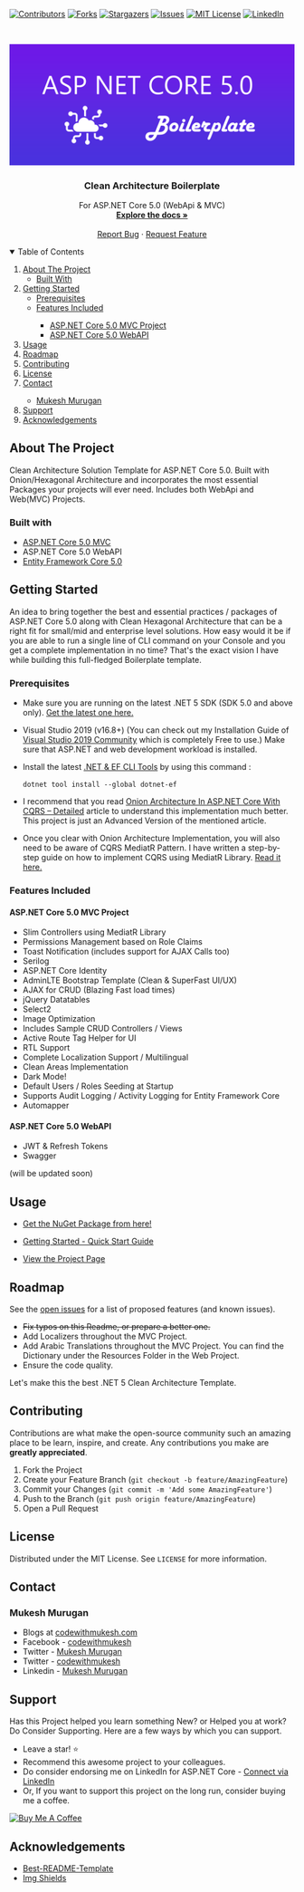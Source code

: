 ﻿<!-- PROJECT SHIELDS -->

[![Contributors][contributors-shield]][contributors-url]
[![Forks][forks-shield]][forks-url]
[![Stargazers][stars-shield]][stars-url]
[![Issues][issues-shield]][issues-url]
[![MIT License][license-shield]][license-url]
[![LinkedIn][linkedin-shield]][linkedin-url]

<!-- PROJECT LOGO -->
<br />
<p align="center">
  <a href="https://github.com/aspnetcorehero/Boilerplate">
    <img src="images/boilerplate-logo.png" alt="Logo">
  </a>

  <h3 align="center">Clean Architecture Boilerplate</h3>

  <p align="center">
    For ASP.NET Core 5.0 (WebApi & MVC)
    <br />
    <a href="https://codewithmukesh.com/blog/aspnet-core-hero-boilerplate-quick-start/"><strong>Explore the docs »</strong></a>
    <br />
    <br />
    <a href="https://github.com/aspnetcorehero/Boilerplate/issues">Report Bug</a>
    ·
    <a href="https://github.com/aspnetcorehero/Boilerplate/issues">Request Feature</a>
  </p>
</p>

<!-- TABLE OF CONTENTS -->
<details open="open">
  <summary>Table of Contents</summary>
  <ol>
    <li>
      <a href="#about-the-project">About The Project</a>
      <ul>
        <li><a href="#built-with">Built With</a></li>
      </ul>
    </li>
    <li>
      <a href="#getting-started">Getting Started</a>
      <ul>
        <li><a href="#prerequisites">Prerequisites</a></li>
        <li><a href="#features-included">Features Included</a></li>
        <ul>
            <li><a href="#aspnet-core-50-mvc-project">ASP.NET Core 5.0 MVC Project</a></li>
            <li><a href="#aspnet-core-50-webapi">ASP.NET Core 5.0 WebAPI</a></li>
        </ul>
      </ul>
    </li>
    <li><a href="#usage">Usage</a></li>
    <li><a href="#roadmap">Roadmap</a></li>
    <li><a href="#contributing">Contributing</a></li>
    <li><a href="#license">License</a></li>
    <li><a href="#contact">Contact</a></li>
    <ul>
        <li><a href="#mukesh-murugan">Mukesh Murugan</a></li>
    </ul>
    <li><a href="#support">Support</a></li>
    <li><a href="#acknowledgements">Acknowledgements</a></li>
  </ol>
</details>

## About The Project

Clean Architecture Solution Template for ASP.NET Core 5.0. Built with Onion/Hexagonal Architecture and incorporates the most essential Packages your projects will ever need. Includes both WebApi and Web(MVC) Projects.

### Built with

-   [ASP.NET Core 5.0 MVC](https://dotnet.microsoft.com/learn/aspnet/what-is-aspnet-core)
-   ASP.NET Core 5.0 WebAPI
-   [Entity Framework Core 5.0](https://docs.microsoft.com/en-us/ef/core/)

## Getting Started

An idea to bring together the best and essential practices / packages of ASP.NET Core 5.0 along with Clean Hexagonal Architecture that can be a right fit for small/mid and enterprise level solutions.
How easy would it be if you are able to run a single line of CLI command on your Console and you get a complete implementation in no time? That's the exact vision I have while building this full-fledged Boilerplate template.

### Prerequisites

-   Make sure you are running on the latest .NET 5 SDK (SDK 5.0 and above only). [Get the latest one here.](https://dotnet.microsoft.com/download/dotnet/5.0)

-   Visual Studio 2019 (v16.8+) (You can check out my Installation Guide of [Visual Studio 2019 Community](https://codewithmukesh.com/blog/install-visual-studio-2019-community/) which is completely Free to use.) Make sure that ASP.NET and web development workload is installed.

-   Install the latest [.NET & EF CLI Tools](https://docs.microsoft.com/en-us/ef/core/cli/dotnet) by using this command :

    ```.NET Core CLI
    dotnet tool install --global dotnet-ef
    ```

-   I recommend that you read [Onion Architecture In ASP.NET Core With CQRS – Detailed](https://codewithmukesh.com/blog/onion-architecture-in-aspnet-core/) article to understand this implementation much better. This project is just an Advanced Version of the mentioned article.

-   Once you clear with Onion Architecture Implementation, you will also need to be aware of CQRS MediatR Pattern. I have written a step-by-step guide on how to implement CQRS using MediatR Library. [Read it here.](https://codewithmukesh.com/blog/cqrs-in-aspnet-core-3-1/)

### Features Included

#### ASP.NET Core 5.0 MVC Project

-   Slim Controllers using MediatR Library
-   Permissions Management based on Role Claims
-   Toast Notification (includes support for AJAX Calls too)
-   Serilog
-   ASP.NET Core Identity
-   AdminLTE Bootstrap Template (Clean & SuperFast UI/UX)
-   AJAX for CRUD (Blazing Fast load times)
-   jQuery Datatables
-   Select2
-   Image Optimization
-   Includes Sample CRUD Controllers / Views
-   Active Route Tag Helper for UI
-   RTL Support
-   Complete Localization Support / Multilingual
-   Clean Areas Implementation
-   Dark Mode!
-   Default Users / Roles Seeding at Startup
-   Supports Audit Logging / Activity Logging for Entity Framework Core
-   Automapper

#### ASP.NET Core 5.0 WebAPI

-   JWT & Refresh Tokens
-   Swagger

(will be updated soon)

## Usage

-   [Get the NuGet Package from here!](https://www.nuget.org/packages/AspNetCoreHero.Boilerplate/)

-   [Getting Started - Quick Start Guide](https://codewithmukesh.com/blog/aspnet-core-hero-boilerplate-quick-start-guide/)

-   [View the Project Page](https://codewithmukesh.com/project/aspnet-core-hero-boilerplate/)

## Roadmap

See the [open issues](issues-url) for a list of proposed features (and known issues).

-   ~~Fix typos on this Readme, or prepare a better one.~~
-   Add Localizers throughout the MVC Project.
-   Add Arabic Translations throughout the MVC Project. You can find the Dictionary under the Resources Folder in the Web Project.
-   Ensure the code quality.

Let's make this the best .NET 5 Clean Architecture Template.

## Contributing

Contributions are what make the open-source community such an amazing place to be learn, inspire, and create. Any contributions you make are **greatly appreciated**.

1. Fork the Project
2. Create your Feature Branch (`git checkout -b feature/AmazingFeature`)
3. Commit your Changes (`git commit -m 'Add some AmazingFeature'`)
4. Push to the Branch (`git push origin feature/AmazingFeature`)
5. Open a Pull Request

## License

Distributed under the MIT License. See `LICENSE` for more information.

## Contact

### Mukesh Murugan

-   Blogs at [codewithmukesh.com](https://www.codewithmukesh.com)
-   Facebook - [codewithmukesh](https://www.facebook.com/codewithmukesh)
-   Twitter - [Mukesh Murugan](https://www.twitter.com/iammukeshm)
-   Twitter - [codewithmukesh](https://www.twitter.com/codewithmukesh)
-   Linkedin - [Mukesh Murugan](https://www.linkedin.com/in/iammukeshm/)

## Support

Has this Project helped you learn something New? or Helped you at work? Do Consider Supporting. Here are a few ways by which you can support.

-   Leave a star! ⭐️
-   Recommend this awesome project to your colleagues.
-   Do consider endorsing me on LinkedIn for ASP.NET Core - [Connect via LinkedIn](linkedin-url)
-   Or, If you want to support this project on the long run, consider buying me a coffee.

<a href="https://www.buymeacoffee.com/codewithmukesh" target="_blank"><img src="https://cdn.buymeacoffee.com/buttons/v2/default-yellow.png" alt="Buy Me A Coffee" width="200"  style="height: 60px !important;width: 200px !important;" ></a>

## Acknowledgements

-   [Best-README-Template](https://github.com/othneildrew/Best-README-Template)
-   [Img Shields](https://shields.io)

<!-- MARKDOWN LINKS & IMAGES -->
<!-- https://www.markdownguide.org/basic-syntax/#reference-style-links -->

[contributors-shield]: https://img.shields.io/github/contributors/aspnetcorehero/Boilerplate.svg?style=flat-square
[contributors-url]: https://github.com/aspnetcorehero/Boilerplate/graphs/contributors
[forks-shield]: https://img.shields.io/github/forks/aspnetcorehero/Boilerplate?style=flat-square
[forks-url]: https://github.com/aspnetcorehero/Boilerplate/network/members
[stars-shield]: https://img.shields.io/github/stars/aspnetcorehero/Boilerplate.svg?style=flat-square
[stars-url]: https://img.shields.io/github/stars/aspnetcorehero/Boilerplate?style=flat-square
[issues-shield]: https://img.shields.io/github/issues/aspnetcorehero/Boilerplate?style=flat-square
[issues-url]: https://github.com/aspnetcorehero/Boilerplate/issues
[license-shield]: https://img.shields.io/github/license/aspnetcorehero/Boilerplate?style=flat-square
[license-url]: https://github.com/aspnetcorehero/Boilerplate/blob/master/LICENSE
[linkedin-shield]: https://img.shields.io/badge/-LinkedIn-black.svg?style=flat-square&logo=linkedin&colorB=555
[linkedin-url]: https://www.linkedin.com/in/iammukeshm/
